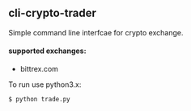 ## cli-crypto-trader

Simple command line interfcae for crypto exchange.
#### supported exchanges:  
* bittrex.com  

To run use python3.x:  
```bash
$ python trade.py
```